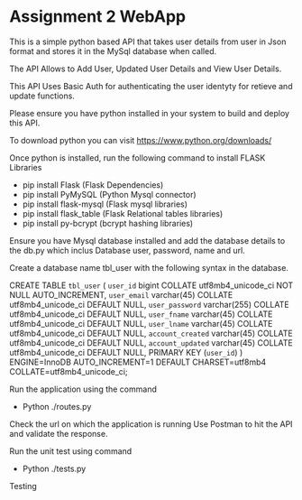 # Assignment 2 WebApp
This is a simple python based API that takes user details from user in Json format and stores it in the MySql database when called.

The API Allows to Add User, Updated User Details and View User Details.

This API Uses Basic Auth for authenticating the user identyty for retieve and update functions.


Please ensure you have python installed in your system to build and deploy this API.

To download python you can visit  https://www.python.org/downloads/ 

Once python is installed, run the following command to install FLASK Libraries
- pip install Flask  (Flask Dependencies)
- pip install PyMySQL (Python Mysql connector)
- pip install flask-mysql (Flask mysql libraries)
- pip install flask_table (Flask Relational tables libraries)
- pip install py-bcrypt (bcrypt hashing libraries)

Ensure you have Mysql database installed and add the database details to the db.py which inclus Database user, password, name and url.

Create a database name tbl_user with the following syntax in the database.

CREATE TABLE `tbl_user` (
  `user_id` bigint COLLATE utf8mb4_unicode_ci NOT NULL AUTO_INCREMENT,
  `user_email` varchar(45) COLLATE utf8mb4_unicode_ci DEFAULT NULL,
  `user_password` varchar(255) COLLATE utf8mb4_unicode_ci DEFAULT NULL,
  `user_fname` varchar(45) COLLATE utf8mb4_unicode_ci DEFAULT NULL,
  `user_lname` varchar(45) COLLATE utf8mb4_unicode_ci DEFAULT NULL,
  `account_created` varchar(45) COLLATE utf8mb4_unicode_ci DEFAULT NULL,
  `account_updated` varchar(45) COLLATE utf8mb4_unicode_ci DEFAULT NULL,
  PRIMARY KEY (`user_id`)
) ENGINE=InnoDB AUTO_INCREMENT=1 DEFAULT CHARSET=utf8mb4 COLLATE=utf8mb4_unicode_ci;

Run the application using the command
- Python ./routes.py

Check the url on which the application is running
Use Postman to hit the API and validate the response. 
 
Run the unit test using command

- Python ./tests.py


Testing
